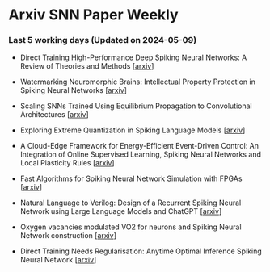 # Arxiv SNN Paper Weekly


 ### **Last 5 working days (Updated on 2024-05-09)** 


- Direct Training High-Performance Deep Spiking Neural Networks: A Review of Theories and Methods [[arxiv](https://arxiv.org/abs/2405.04289)]

- Watermarking Neuromorphic Brains: Intellectual Property Protection in Spiking Neural Networks [[arxiv](https://arxiv.org/abs/2405.04049)]

- Scaling SNNs Trained Using Equilibrium Propagation to Convolutional Architectures [[arxiv](https://arxiv.org/abs/2405.02546)]

- Exploring Extreme Quantization in Spiking Language Models [[arxiv](https://arxiv.org/abs/2405.02543)]

- A Cloud-Edge Framework for Energy-Efficient Event-Driven Control: An Integration of Online Supervised Learning, Spiking Neural Networks and Local Plasticity Rules [[arxiv](https://arxiv.org/abs/2405.02316)]

- Fast Algorithms for Spiking Neural Network Simulation with FPGAs [[arxiv](https://arxiv.org/abs/2405.02019)]

- Natural Language to Verilog: Design of a Recurrent Spiking Neural Network using Large Language Models and ChatGPT [[arxiv](https://arxiv.org/abs/2405.01419)]

- Oxygen vacancies modulated VO2 for neurons and Spiking Neural Network construction [[arxiv](https://arxiv.org/abs/2405.00700)]

- Direct Training Needs Regularisation: Anytime Optimal Inference Spiking Neural Network [[arxiv](https://arxiv.org/abs/2405.00699)]

